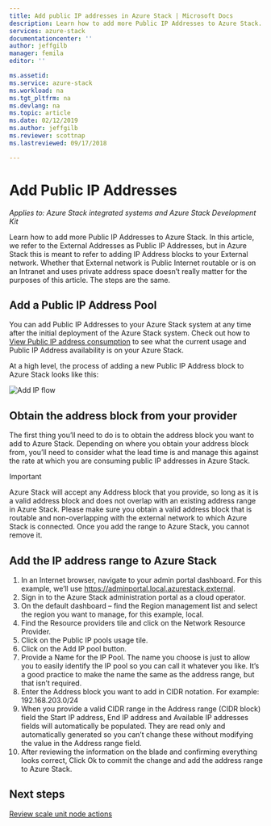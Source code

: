 ```yaml
---
title: Add public IP addresses in Azure Stack | Microsoft Docs
description: Learn how to add more Public IP Addresses to Azure Stack.  
services: azure-stack
documentationcenter: ''
author: jeffgilb
manager: femila
editor: ''

ms.assetid: 
ms.service: azure-stack
ms.workload: na
ms.tgt_pltfrm: na
ms.devlang: na
ms.topic: article
ms.date: 02/12/2019
ms.author: jeffgilb
ms.reviewer: scottnap
ms.lastreviewed: 09/17/2018

---
```

# Add Public IP Addresses
*Applies to: Azure Stack integrated systems and Azure Stack Development Kit*  

Learn how to add more Public IP Addresses to Azure Stack.  In this article, we refer to the External Addresses as Public IP Addresses, but in Azure Stack this is meant to refer to adding IP Address blocks to your External network.  Whether that External network is Public Internet routable or is on an Intranet and uses private address space doesn’t really matter for the purposes of this article.  The steps are the same. 

## Add a Public IP Address Pool
You can add Public IP Addresses to your Azure Stack system at any time after the initial deployment of the Azure Stack system. Check out how to [View Public IP address consumption](azure-stack-viewing-public-ip-address-consumption.md) to see what the current usage and Public IP Address availability is on your Azure Stack.

At a high level, the process of adding a new Public IP Address block to Azure Stack looks like this:

 ![Add IP flow](media/azure-stack-add-ips/flow.PNG)

## Obtain the address block from your provider
The first thing you’ll need to do is to obtain the address block you want to add to Azure Stack.  Depending on where you obtain your address block from, you’ll need to consider what the lead time is and manage this against the rate at which you are consuming public IP addresses in Azure Stack.  

> [!IMPORTANT]
> Azure Stack will accept any Address block that you provide, so long as it is a valid address block and does not overlap with an existing address range in Azure Stack.  Please make sure you obtain a valid address block that is routable and non-overlapping with the external network to which Azure Stack is connected.  Once you add the range to Azure Stack, you cannot remove it.

## Add the IP address range to Azure Stack

1. In an Internet browser, navigate to your admin portal dashboard.  For this example, we’ll use https://adminportal.local.azurestack.external.  
2.	Sign in to the Azure Stack administration portal as a cloud operator.
3.	On the default dashboard – find the Region management list and select the region you want to manage, for this example, local.
4.	Find the Resource providers tile and click on the Network Resource Provider.
5.	Click on the Public IP pools usage tile.
6.	Click on the Add IP pool button.
7.	Provide a Name for the IP Pool.  The name you choose is just to allow you to easily identify the IP pool so you can call it whatever you like.  It’s a good practice to make the name the same as the address range, but that isn’t required.
8.	 Enter the Address block you want to add in CIDR notation.  For example: 192.168.203.0/24
9.	When you provide a valid CIDR range in the Address range (CIDR block) field the Start IP address, End IP address and Available IP addresses fields will automatically be populated.  They are read only and automatically generated so you can’t change these without modifying the value in the Address range field.
10.	After reviewing the information on the blade and confirming everything looks correct, Click Ok to commit the change and add the address range to Azure Stack.


## Next steps 
[Review scale unit node actions](azure-stack-node-actions.md) 
